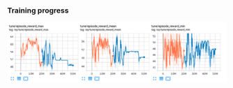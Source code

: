 ### Training progress
![alt text](https://github.com/Lorenzo-Giardi/algorithmic-pricing/blob/master/train_results/Azure_ApexDQN_Disc2/Screenshot_2019-09-28%20TensorBoard.png)
